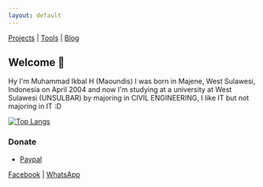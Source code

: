 ```yaml
---
layout: default
---
```


[Projects](./projects.html) | [Tools](https://tools.maoundis.com) | [Blog](https://blog.maoundis.com)

## Welcome 👏

Hy I'm Muhammad Ikbal H (Maoundis) I was born in Majene, West Sulawesi, Indonesia on April 2004 and now I'm studying at a university at West Sulawesi (UNSULBAR) by majoring in CIVIL ENGINEERING, I like IT but not majoring in IT :D

[![Top Langs](https://github-readme-stats.vercel.app/api/top-langs/?username=ikbal-hanafi&theme=codeSTACKr&layout=compact)](https://ikbal-hanafi.github.io)

### Donate
+ [Paypal](https://paypal.me/ikbalRdmc)

[Facebook](https://www.facebook.com/kan.galon.165) | [WhatsApp](https://wa.me/+6283138932677)

